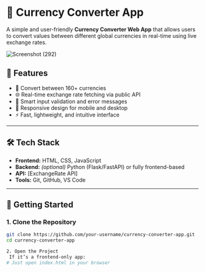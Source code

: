 # 💱 Currency Converter App

A simple and user-friendly **Currency Converter Web App** that allows users to convert values between different global currencies in real-time using live exchange rates.

![Screenshot (292)](https://github.com/user-attachments/assets/7f40117a-8441-4418-9d73-93ca9c8e09df)


## 🌟 Features

- 🔄 Convert between 160+ currencies
- 🌐 Real-time exchange rate fetching via public API
- 🧠 Smart input validation and error messages
- 📱 Responsive design for mobile and desktop
- ⚡ Fast, lightweight, and intuitive interface

---

## 🛠️ Tech Stack

- **Frontend:** HTML, CSS, JavaScript
- **Backend:** *(optional)* Python (Flask/FastAPI) or fully frontend-based
- **API:** [ExchangeRate API]
- **Tools:** Git, GitHub, VS Code

---

## 🚀 Getting Started

### 1. Clone the Repository

```bash
git clone https://github.com/your-username/currency-converter-app.git
cd currency-converter-app

2. Open the Project
 If it’s a frontend-only app:
# Just open index.html in your browser
